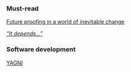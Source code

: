 ### Must-read

[Future proofing in a world of inevitable change](https://stackoverflow.blog/2022/05/19/crystal-balls-and-clairvoyance-future-proofing-in-a-world-of-inevitable-change/)

[*“It depends…”*](https://medium.com/swlh/the-golden-rule-of-software-engineering-9faaaab85e78)

### Software development

[YAGNI](https://en.wikipedia.org/wiki/You_aren%27t_gonna_need_it)
